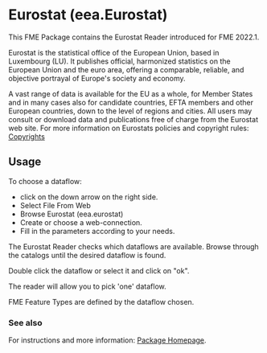 # Eurostat (eea.Eurostat)
This FME Package contains the Eurostat Reader introduced for FME 2022.1.

Eurostat is the statistical office of the European Union, based in Luxembourg (LU). It publishes official, harmonized statistics on the European Union and the euro area, offering a comparable, reliable, and objective portrayal of Europe's society and economy.

A vast range of data is available for the EU as a whole, for Member States and in many cases also for candidate countries, EFTA members and other European countries, down to the level of regions and cities. All users may consult or download data and publications free of charge from the Eurostat web site. For more information on Eurostats policies and copyright rules: [Copyrights](https://ec.europa.eu/eurostat/web/main/about-us/policies/copyright)


## Usage

To choose a dataflow: 
- click on the down arrow on the right side.
- Select File From Web
- Browse Eurostat (eea.eurostat)
- Create or choose a web-connection.
- Fill in the parameters according to your needs.

The Eurostat Reader checks which dataflows are available. Browse through the catalogs until the desired dataflow is found.

Double click the dataflow or select it and click on "ok".

The reader will allow you to pick 'one' dataflow.

FME Feature Types are defined by the dataflow chosen.

### See also
For instructions and more information: [Package Homepage](https://eea.github.io/eea.eurostat.api.fme/).
